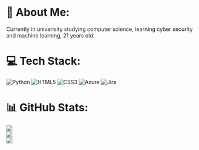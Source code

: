 # 💫 About Me:
Currently in univerisity studying computer science, learning cyber security and machine learning, 21 years old.

# 💻 Tech Stack:
![Python](https://img.shields.io/badge/python-3670A0?style=for-the-badge&logo=python&logoColor=ffdd54)  ![HTML5](https://img.shields.io/badge/html5-%23E34F26.svg?style=for-the-badge&logo=html5&logoColor=white)  ![CSS3](https://img.shields.io/badge/css3-%231572B6.svg?style=for-the-badge&logo=css3&logoColor=white) ![Azure](https://img.shields.io/badge/azure-%230072C6.svg?style=for-the-badge&logo=microsoftazure&logoColor=white) ![Jira](https://img.shields.io/badge/jira-%230A0FFF.svg?style=for-the-badge&logo=jira&logoColor=white) 
# 📊 GitHub Stats:
![](https://github-readme-stats.vercel.app/api?username=DiogoLepri&theme=dark&hide_border=false&include_all_commits=true&count_private=false)<br/>
![](https://github-readme-streak-stats.herokuapp.com/?user=DiogoLepri&theme=dark&hide_border=false)<br/>
![](https://github-readme-stats.vercel.app/api/top-langs/?username=DiogoLepri&theme=dark&hide_border=false&include_all_commits=true&count_private=false&layout=compact)


